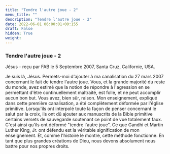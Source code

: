 ```yaml
---
title: "Tendre l'autre joue - 2"
menu_title: ""
description: "Tendre l'autre joue - 2"
date: 2022-06-01 06:00:01+00:155
draft: False
hidden: True
weight:
---
```

### Tendre l'autre joue - 2

Jésus - reçu par FAB le 5 Septembre 2007, Santa Cruz, Californie, USA.

Je suis là, Jésus.
Permets-moi d'ajouter à ma canalisation du 27 mars 2007 concernant le fait de tendre l'autre joue.
Vous, et la grande majorité du reste du monde, avez estimé que la notion de répondre à l'agression en se permettant d'être continuellement maltraité, est folle, et ne peut accomplir aucun bon but.
Vous avez, bien sûr, raison. Mon enseignement, expliqué dans cette première canalisation, a été complètement déformée par l'église primitive. Lorsqu'ils ont interpolé toute la façon de penser concernant le salut par la croix, ils ont dû ajouter aux manuscrits de la Bible primitive certains versets de sauvegarde soutenant ce point de vue totalement faux. C'est ainsi qu'ils ont déformé "tendre l'autre joue".
Ce que Gandhi et Martin Luther King, Jr. ont défendu est la véritable signification de mon enseignement. Et, comme l'histoire le montre, cette méthode fonctionne.
En tant que plus grandes créations de Dieu, nous devons absolument nous battre pour nos propres droits.